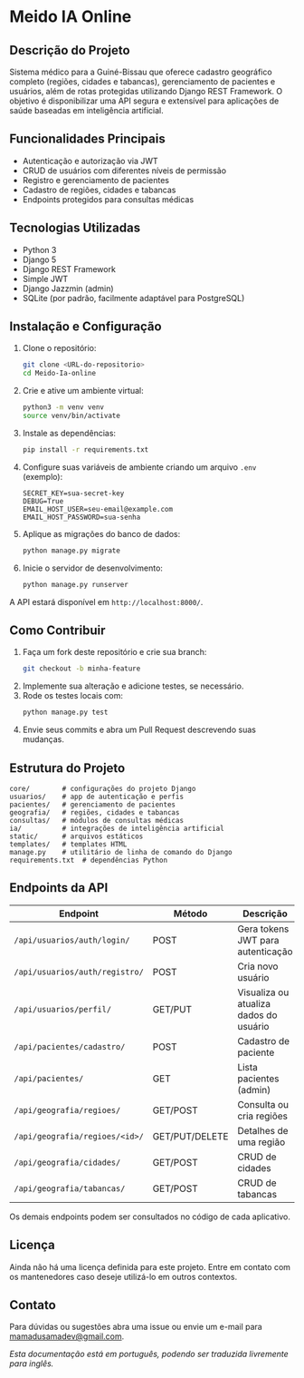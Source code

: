 # Meido IA Online

## Descrição do Projeto
Sistema médico para a Guiné-Bissau que oferece cadastro geográfico completo (regiões, cidades e tabancas), gerenciamento de pacientes e usuários, além de rotas protegidas utilizando Django REST Framework. O objetivo é disponibilizar uma API segura e extensível para aplicações de saúde baseadas em inteligência artificial.

## Funcionalidades Principais
- Autenticação e autorização via JWT
- CRUD de usuários com diferentes níveis de permissão
- Registro e gerenciamento de pacientes
- Cadastro de regiões, cidades e tabancas
- Endpoints protegidos para consultas médicas

## Tecnologias Utilizadas
- Python 3
- Django 5
- Django REST Framework
- Simple JWT
- Django Jazzmin (admin)
- SQLite (por padrão, facilmente adaptável para PostgreSQL)

## Instalação e Configuração
1. Clone o repositório:
   ```bash
   git clone <URL-do-repositorio>
   cd Meido-Ia-online
   ```
2. Crie e ative um ambiente virtual:
   ```bash
   python3 -m venv venv
   source venv/bin/activate
   ```
3. Instale as dependências:
   ```bash
   pip install -r requirements.txt
   ```
4. Configure suas variáveis de ambiente criando um arquivo `.env` (exemplo):
   ```env
   SECRET_KEY=sua-secret-key
   DEBUG=True
   EMAIL_HOST_USER=seu-email@example.com
   EMAIL_HOST_PASSWORD=sua-senha
   ```
5. Aplique as migrações do banco de dados:
   ```bash
   python manage.py migrate
   ```
6. Inicie o servidor de desenvolvimento:
   ```bash
   python manage.py runserver
   ```
A API estará disponível em `http://localhost:8000/`.

## Como Contribuir
1. Faça um fork deste repositório e crie sua branch:
   ```bash
   git checkout -b minha-feature
   ```
2. Implemente sua alteração e adicione testes, se necessário.
3. Rode os testes locais com:
   ```bash
   python manage.py test
   ```
4. Envie seus commits e abra um Pull Request descrevendo suas mudanças.

## Estrutura do Projeto
```
core/        # configurações do projeto Django
usuarios/    # app de autenticação e perfis
pacientes/   # gerenciamento de pacientes
geografia/   # regiões, cidades e tabancas
consultas/   # módulos de consultas médicas
ia/          # integrações de inteligência artificial
static/      # arquivos estáticos
templates/   # templates HTML
manage.py    # utilitário de linha de comando do Django
requirements.txt  # dependências Python
```

## Endpoints da API
| Endpoint | Método | Descrição |
|----------|-------|-----------|
| `/api/usuarios/auth/login/` | POST | Gera tokens JWT para autenticação |
| `/api/usuarios/auth/registro/` | POST | Cria novo usuário |
| `/api/usuarios/perfil/` | GET/PUT | Visualiza ou atualiza dados do usuário |
| `/api/pacientes/cadastro/` | POST | Cadastro de paciente |
| `/api/pacientes/` | GET | Lista pacientes (admin) |
| `/api/geografia/regioes/` | GET/POST | Consulta ou cria regiões |
| `/api/geografia/regioes/<id>/` | GET/PUT/DELETE | Detalhes de uma região |
| `/api/geografia/cidades/` | GET/POST | CRUD de cidades |
| `/api/geografia/tabancas/` | GET/POST | CRUD de tabancas |

Os demais endpoints podem ser consultados no código de cada aplicativo.

## Licença
Ainda não há uma licença definida para este projeto. Entre em contato com os mantenedores caso deseje utilizá-lo em outros contextos.

## Contato
Para dúvidas ou sugestões abra uma issue ou envie um e-mail para [mamadusamadev@gmail.com](mailto:mamadusamadev@gmail.com).

*Esta documentação está em português, podendo ser traduzida livremente para inglês.*
